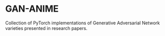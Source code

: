 # GAN-ANIME
Collection of PyTorch implementations of Generative Adversarial Network varieties presented in research papers.


